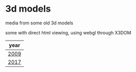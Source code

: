 # 3d models
media from some old 3d models 

some with direct html viewing, using webgl through X3DOM  

|year|
|-|
|[2009](./2009/)|
|[2017](./2017/)|
